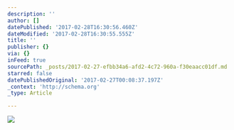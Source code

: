 ```yaml
---
description: ''
author: []
datePublished: '2017-02-28T16:30:56.460Z'
dateModified: '2017-02-28T16:30:55.555Z'
title: ''
publisher: {}
via: {}
inFeed: true
sourcePath: _posts/2017-02-27-efbb34a6-afd2-4c72-960a-f30eaacc01df.md
starred: false
datePublishedOriginal: '2017-02-27T00:08:37.197Z'
_context: 'http://schema.org'
_type: Article

---
```

![](https://the-grid-user-content.s3-us-west-2.amazonaws.com/d17735b8-5230-4d61-9d74-4e086952509e.jpg)